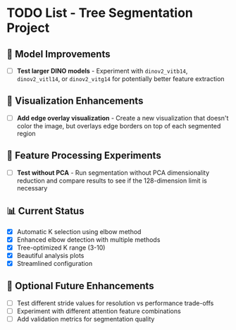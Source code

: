 # TODO List - Tree Segmentation Project

## 🔬 Model Improvements
- [ ] **Test larger DINO models** - Experiment with `dinov2_vitb14`, `dinov2_vitl14`, or `dinov2_vitg14` for potentially better feature extraction

## 🎨 Visualization Enhancements  
- [ ] **Add edge overlay visualization** - Create a new visualization that doesn't color the image, but overlays edge borders on top of each segmented region

## 🧪 Feature Processing Experiments
- [ ] **Test without PCA** - Run segmentation without PCA dimensionality reduction and compare results to see if the 128-dimension limit is necessary

## 📊 Current Status
- [x] Automatic K selection using elbow method
- [x] Enhanced elbow detection with multiple methods
- [x] Tree-optimized K range (3-10)
- [x] Beautiful analysis plots
- [x] Streamlined configuration

## 🚀 Optional Future Enhancements
- [ ] Test different stride values for resolution vs performance trade-offs
- [ ] Experiment with different attention feature combinations
- [ ] Add validation metrics for segmentation quality
